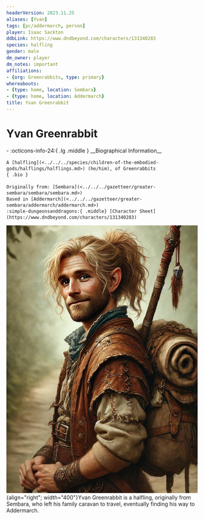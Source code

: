 ```yaml
---
headerVersion: 2023.11.25
aliases: [Yvan]
tags: [pc/addermarch, person]
player: Isaac Sackton
ddbLink: https://www.dndbeyond.com/characters/131340283
species: halfling
gender: male
dm_owner: player
dm_notes: important
affiliations:
- {org: Greenrabbits, type: primary}
whereabouts:
- {type: home, location: Sembara}
- {type: home, location: Addermarch}
title: Yvan Greenrabbit
---
```

# Yvan Greenrabbit
<div class="grid cards ext-narrow-margin ext-one-column" markdown>
- :octicons-info-24:{ .lg .middle } __Biographical Information__

    A [halfling](<../../../species/children-of-the-embodied-gods/halflings/halflings.md>) (he/him), of Greenrabbits  
    { .bio }

    Originally from: [Sembara](<../../../gazetteer/greater-sembara/sembara/sembara.md>)
    Based in [Addermarch](<../../../gazetteer/greater-sembara/addermarch/addermarch.md>)
    :simple-dungeonsanddragons:{ .middle} [Character Sheet](https://www.dndbeyond.com/characters/131340283) 
</div>


![Yvan](../../../assets/yvan.jpg){align="right"; width="400"}Yvan Greenrabbit is a halfling, originally from Sembara, who left his family caravan to travel, eventually finding his way to Addermarch.

